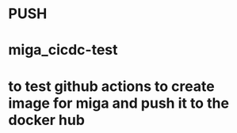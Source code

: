 # PUSH
# miga_cicdc-test
# to test github actions to create image for miga and push it to the docker hub
